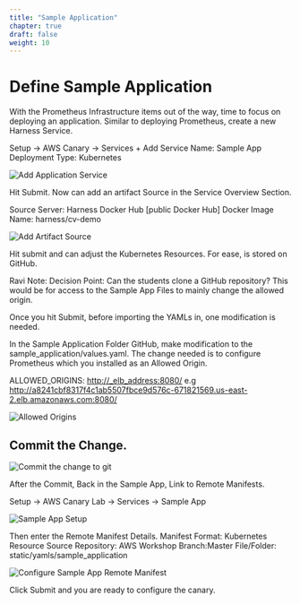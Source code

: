 ```yaml
---
title: "Sample Application"
chapter: true
draft: false
weight: 10
---
```


# Define Sample Application

With the Prometheus Infrastructure items out of the way, time to focus on deploying an application. Similar to deploying Prometheus, create a new Harness Service. 

Setup -> AWS Canary -> Services + Add Service 
Name: Sample App
Deployment Type: Kubernetes

![Add Application Service](../images/new_service.png)

Hit Submit. Now can add an artifact Source in the Service Overview Section. 

Source Server: Harness Docker Hub [public Docker Hub]
Docker Image Name: harness/cv-demo

![Add Artifact Source](../images/artifact_source.png)
 
Hit submit and can adjust the Kubernetes Resources. For ease, is stored on GitHub. 

Ravi Note: Decision Point: Can the students clone a GitHub repository? This would be for access to the Sample App Files to mainly change the allowed origin. 

Once you hit Submit, before importing the YAMLs in, one modification is needed. 

In the Sample Application Folder GitHub, make modification to the sample_application/values.yaml. The change needed is to configure Prometheus which you installed  as an Allowed Origin. 

ALLOWED_ORIGINS: <http://_elb_address:8080/> e.g http://a8241cbf8317f4c1ab5507fbce9d576c-671821569.us-east-2.elb.amazonaws.com:8080/

![Allowed Origins](../images/allowed_origins.png)


 ## Commit the Change. 

![Commit the change to git](../images/allowed_origins_commit.png)


After the Commit, Back in the Sample App, Link to Remote Manifests. 

Setup -> AWS Canary Lab -> Services -> Sample App

![Sample App Setup](../images/sample_app_setup.png)


Then enter the Remote Manifest Details. 
Manifest Format: Kubernetes Resource
Source Repository: AWS Workshop
Branch:Master
File/Folder: static/yamls/sample_application

![Configure Sample App Remote Manifest](../images/sample_app_remote_manifest.png)

Click Submit and you are ready to configure the canary. 

